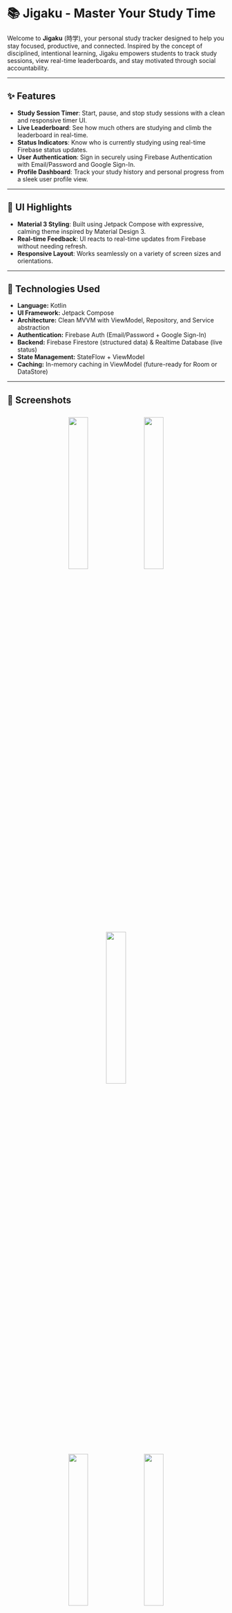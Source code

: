 <h1>📚 Jigaku - Master Your Study Time</h1>

<p>
  Welcome to <strong>Jigaku</strong> (時学), your personal study tracker designed to help you stay focused, productive, and connected. 
  Inspired by the concept of disciplined, intentional learning, Jigaku empowers students to track study sessions, view real-time leaderboards, 
  and stay motivated through social accountability.
</p>

<hr/>

<h2>✨ Features</h2>
<ul>
  <li><strong>Study Session Timer</strong>: Start, pause, and stop study sessions with a clean and responsive timer UI.</li>
  <li><strong>Live Leaderboard</strong>: See how much others are studying and climb the leaderboard in real-time.</li>
  <li><strong>Status Indicators</strong>: Know who is currently studying using real-time Firebase status updates.</li>
  <li><strong>User Authentication</strong>: Sign in securely using Firebase Authentication with Email/Password and Google Sign-In.</li>
  <li><strong>Profile Dashboard</strong>: Track your study history and personal progress from a sleek user profile view.</li>
</ul>

<hr/>

<h2>🎨 UI Highlights</h2>
<ul>
  <li><strong>Material 3 Styling</strong>: Built using Jetpack Compose with expressive, calming theme inspired by Material Design 3.</li>
  <li><strong>Real-time Feedback</strong>: UI reacts to real-time updates from Firebase without needing refresh.</li>
  <li><strong>Responsive Layout</strong>: Works seamlessly on a variety of screen sizes and orientations.</li>
</ul>

<hr/>

<h2>🚀 Technologies Used</h2>
<ul>
  <li><strong>Language:</strong> Kotlin</li>
  <li><strong>UI Framework:</strong> Jetpack Compose</li>
  <li><strong>Architecture:</strong> Clean MVVM with ViewModel, Repository, and Service abstraction</li>
  <li><strong>Authentication:</strong> Firebase Auth (Email/Password + Google Sign-In)</li>
  <li><strong>Backend:</strong> Firebase Firestore (structured data) & Realtime Database (live status)</li>
  <li><strong>State Management:</strong> StateFlow + ViewModel</li>
  <li><strong>Caching:</strong> In-memory caching in ViewModel (future-ready for Room or DataStore)</li>
</ul>

<hr/>

<h2>📸 Screenshots</h2>
<div align="center">
  <img src="screenshots/jigaku_home.png" width="30%" style="margin: 10px;" />
  <img src="screenshots/jigaku_timer.png" width="30%" style="margin: 10px;" />
  <img src="screenshots/jigaku_leaderboard.png" width="30%" style="margin: 10px;" />
  <br/><br/>
  <img src="screenshots/jigaku_status.png" width="30%" style="margin: 10px;" />
  <img src="screenshots/jigaku_profile.png" width="30%" style="margin: 10px;" />
</div>

<hr/>

<h2>🛠️ Setup & Installation</h2>
<ol>
  <li><strong>Clone the Repository:</strong>
    <pre><code>git clone https://github.com/MohammadAliUstad/Jigaku.git
cd Jigaku</code></pre>
  </li>
  <li><strong>Open in Android Studio:</strong> Import the project and sync Gradle files.</li>
  <li><strong>Run:</strong> Build and run the app on an emulator or physical device.</li>
</ol>

<hr/>

<h2>🌟 Contributing</h2>
<p>
  Have ideas to enhance student productivity? Feel free to fork the repo, create a feature, and submit a pull request. 
  Contributions are always welcome!
</p>

<hr/>

<h2>📞 Contact</h2>
<p>
  For feedback, collaborations, or questions:<br/>
  📧 <strong>mohammadaliustad@gmail.com</strong><br/>
  💼 <strong>LinkedIn:</strong> <a href="https://www.linkedin.com/in/mohammadaliustadtad/">Mohammad Ali Ustad</a><br/>
  💻 <strong>GitHub:</strong> <a href="https://github.com/MohammadAliUstad/Jigaku.git">Jigaku Repository</a>
</p>

<hr/>

<p align="center"><strong>Made with ❤️ to help students grow, by Yugen Tech</strong></p>
